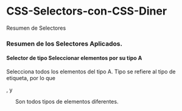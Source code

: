 # CSS-Selectors-con-CSS-Diner
Resumen de Selectores



### Resumen de los Selectores Aplicados.

#### **Selector de tipo Seleccionar elementos por su tipo A**

Selecciona todos los elementos del tipo A. Tipo se refiere al tipo de etiqueta, por lo que <div>,<pag> y <ul> Son todos tipos de elementos diferentes.
